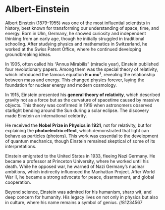 # Albert-Einstein
Albert Einstein (1879–1955) was one of the most influential scientists in history, best known for transforming our understanding of space, time, and energy. Born in Ulm, Germany, he showed curiosity and independent thinking from an early age, though he initially struggled in traditional schooling. After studying physics and mathematics in Switzerland, he worked at the Swiss Patent Office, where he continued developing groundbreaking ideas.

In 1905, often called his “Annus Mirabilis” (miracle year), Einstein published four revolutionary papers. Among them was the special theory of relativity, which introduced the famous equation **E = mc²**, revealing the relationship between mass and energy. This changed physics forever, laying the foundation for nuclear energy and modern cosmology.

In 1915, Einstein presented his **general theory of relativity**, which described gravity not as a force but as the curvature of spacetime caused by massive objects. This theory was confirmed in 1919 when astronomers observed starlight bending around the Sun during a solar eclipse. The discovery made Einstein an international celebrity.

He received the **Nobel Prize in Physics in 1921**, not for relativity, but for explaining the **photoelectric effect**, which demonstrated that light can behave as particles (photons). This work was essential to the development of quantum mechanics, though Einstein remained skeptical of some of its interpretations.

Einstein emigrated to the United States in 1933, fleeing Nazi Germany. He became a professor at Princeton University, where he worked until his death. While he opposed war, he warned of Nazi Germany’s nuclear ambitions, which indirectly influenced the Manhattan Project. After World War II, he became a strong advocate for peace, disarmament, and global cooperation.

Beyond science, Einstein was admired for his humanism, sharp wit, and deep concern for humanity. His legacy lives on not only in physics but also in culture, where his name remains a symbol of genius. //81234567


